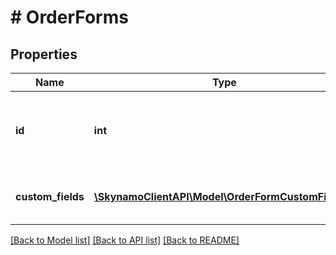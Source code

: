 # # OrderForms

## Properties

Name | Type | Description | Notes
------------ | ------------- | ------------- | -------------
**id** | **int** | The unique id of the form that has been included in the order | [optional]
**custom_fields** | [**\SkynamoClientAPI\Model\OrderFormCustomFields[]**](OrderFormCustomFields.md) | A list of customfields included in the form | [optional]

[[Back to Model list]](../../README.md#models) [[Back to API list]](../../README.md#endpoints) [[Back to README]](../../README.md)
